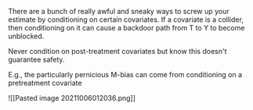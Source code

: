 There are a bunch of really awful and sneaky ways to screw up your estimate by conditioning on certain covariates. If a covariate is a collider, then conditioning on it can cause a backdoor path from T to Y to become unblocked.

Never condition on post-treatment covariates but know this doesn't guarantee safety.

E.g., the particularly pernicious M-bias can come from conditioning on a pretreatment covariate

![[Pasted image 20211006012036.png]]